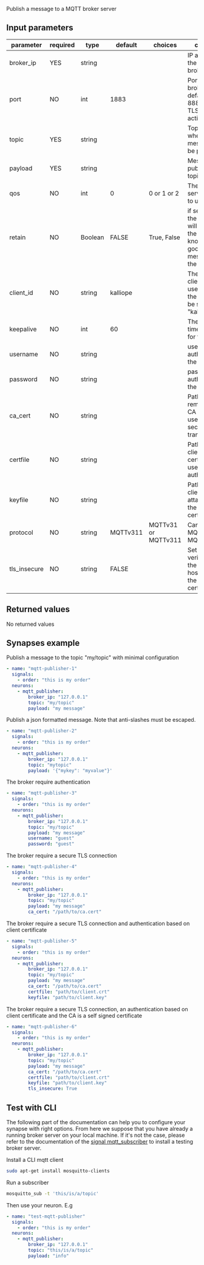 Publish a message to a MQTT broker server

## Input parameters

| parameter    | required | type    | default  | choices             | comment                                                                                         |
| ------------ | -------- | ------- | -------- | ------------------- | ----------------------------------------------------------------------------------------------- |
| broker_ip    | YES      | string  |          |                     | IP address of the MQTT broker server                                                            |
| port         | NO       | int     | 1883     |                     | Port of the broker. By default 1883. 8883 when TLS is activated                                 |
| topic        | YES      | string  |          |                     | Topic name where the message will be published                                                  |
| payload      | YES      | string  |          |                     | Message to publish on the topic                                                                 |
| qos          | NO       | int     | 0        | 0 or 1 or 2         | The quality of service level to use                                                             |
| retain       | NO       | Boolean | FALSE    | True, False         | if set to True, the message will be set as the “last known good”/retained message for the topic |
| client_id    | NO       | string  | kalliope |                     | The MQTT client id to use. If not set, the name will be set to "kalliope"                       |
| keepalive    | NO       | int     | 60       |                     | The keepalive timeout value for the client                                                      |
| username     | NO       | string  |          |                     | username for authenticating the client                                                          |
| password     | NO       | string  |          |                     | password for authenticating the client                                                          |
| ca_cert      | NO       | string  |          |                     | Path to the remote server CA certificate used for securing the transport                        |
| certfile     | NO       | string  |          |                     | Path to the client certificate file used for authentication                                     |
| keyfile      | NO       | string  |          |                     | Path to the client key file attached to the client certificate                                  |
| protocol     | NO       | string  | MQTTv311 | MQTTv31 or MQTTv311 | Can be either MQTTv31 or MQTTv311                                                               |
| tls_insecure | NO       | string  | FALSE    |                     | Set the verification of the server hostname in the server certificate                           |

## Returned values

No returned values

## Synapses example

Publish a message to the topic "my/topic" with minimal configuration

```yaml
- name: "mqtt-publisher-1"
  signals:
    - order: "this is my order"
  neurons:
    - mqtt_publisher:
        broker_ip: "127.0.0.1"
        topic: "my/topic"
        payload: "my message"
```

Publish a json formatted message. Note that anti-slashes must be escaped.

```yaml
- name: "mqtt-publisher-2"
  signals:
    - order: "this is my order"
  neurons:
    - mqtt_publisher:
        broker_ip: "127.0.0.1"
        topic: "mytopic"
        payload: '{"mykey": "myvalue"}'
```

The broker require authentication

```yaml
- name: "mqtt-publisher-3"
  signals:
    - order: "this is my order"
  neurons:
    - mqtt_publisher:
        broker_ip: "127.0.0.1"
        topic: "my/topic"
        payload: "my message"
        username: "guest"
        password: "guest"
```

The broker require a secure TLS connection

```yaml
- name: "mqtt-publisher-4"
  signals:
    - order: "this is my order"
  neurons:
    - mqtt_publisher:
        broker_ip: "127.0.0.1"
        topic: "my/topic"
        payload: "my message"
        ca_cert: "/path/to/ca.cert"
```

The broker require a secure TLS connection and authentication based on client certificate

```yaml
- name: "mqtt-publisher-5"
  signals:
    - order: "this is my order"
  neurons:
    - mqtt_publisher:
        broker_ip: "127.0.0.1"
        topic: "my/topic"
        payload: "my message"
        ca_cert: "/path/to/ca.cert"
        certfile: "path/to/client.crt"
        keyfile: "path/to/client.key"
```

The broker require a secure TLS connection, an authentication based on client certificate and the CA is a self signed certificate

```yaml
- name: "mqtt-publisher-6"
  signals:
    - order: "this is my order"
  neurons:
    - mqtt_publisher:
        broker_ip: "127.0.0.1"
        topic: "my/topic"
        payload: "my message"
        ca_cert: "/path/to/ca.cert"
        certfile: "path/to/client.crt"
        keyfile: "path/to/client.key"
        tls_insecure: True
```

## Test with CLI

The following part of the documentation can help you to configure your synapse with right options.
From here we suppose that you have already a running broker server on your local machine. If it's not the case, please refer to the documentation of the [signal mqtt_subscriber](../signals/mqtt_subscriber#test-with-rabbitmq-server-broker) to install a testing broker server.

Install a CLI mqtt client

```bash
sudo apt-get install mosquitto-clients
```

Run a subscriber

```bash
mosquitto_sub -t 'this/is/a/topic'
```

Then use your neuron. E.g

```yaml
- name: "test-mqtt-publisher"
  signals:
    - order: "this is my order"
  neurons:
    - mqtt_publisher:
        broker_ip: "127.0.0.1"
        topic: "this/is/a/topic"
        payload: "info"
```
